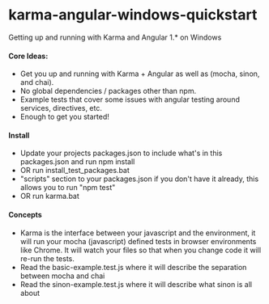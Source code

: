 # karma-angular-windows-quickstart
Getting up and running with Karma and Angular 1.* on Windows

#### Core Ideas:
- Get you up and running with Karma + Angular as well as (mocha, sinon, and chai).
- No global dependencies / packages other than npm.
- Example tests that cover some issues with angular testing around services, directives, etc.
- Enough to get you started!

#### Install

- Update your projects packages.json to include what's in this packages.json and run npm install
- OR run install_test_packages.bat
- "scripts" section to your packages.json if you don't have it already, this allows you to run "npm test"
- OR run karma.bat

#### Concepts
- Karma is the interface between your javascript and the environment, it will run your mocha (javascript) defined tests in browser environments like Chrome. It will watch your files so that when you change code it will re-run the tests.
- Read the basic-example.test.js where it will describe the separation between mocha and chai
- Read the sinon-example.test.js where it will describe what sinon is all about

